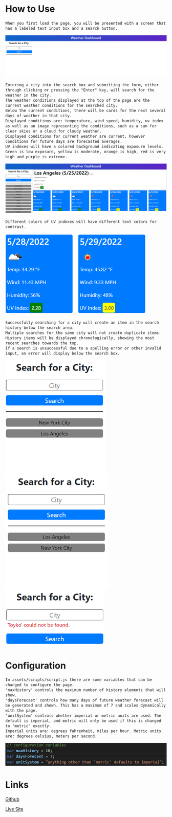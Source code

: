 # How to Use

```
When you first load the page, you will be presented with a screen that has a labeled text input box and a search button.
```
![A fresh starting page.](assets/images/blank.png)
```
Entering a city into the search box and submitting the form, either through clicking or pressing the "Enter" key, will search for the weather in the city.
The weather conditions displayed at the top of the page are the current weather conditions for the searched city.
Below the current conditions, there will be cards for the next several days of weather in that city.
Displayed conditions are: temperature, wind speed, humidity, uv index as well as an image representing the conditions, such as a sun for clear skies or a cloud for cloudy weather.
Displayed conditions for current weather are current, however conditions for future days are forecasted averages.
UV indexes will have a colored background indicating exposure levels. Green is low exposure, yellow is moderate, orange is high, red is very high and purple is extreme.
```
![A used page with all elements shown.](assets/images/fullboard.png)
```
Different colors of UV indexes will have different text colors for contrast.
```
![Two cards with differing UV index colors.](assets/images/twocards.png)
```
Successfully searching for a city will create an item in the search history below the search area.
Multiple searches for the same city will not create duplicate items.
History items will be displayed chronologically, showing the most recent searches towards the top.
If a search is unsuccessful due to a spelling error or other invalid input, an error will display below the search box.
```
![Two cities having been searched.](assets/images/twosearched.png) ![Two cities again searched indicating non-repeating search history.](assets/images/nonrepeatinghistory.png) ![An error displayed when a user mispelled a city name.](assets/images/searcherror.png)

# Configuration

```
In assets/scripts/script.js there are some variables that can be changed to configure the page.
'maxHistory' controls the maximum number of history elements that will show.
'daysForecast' controls how many days of future weather forecast will be generated and shown. This has a maximum of 7 and scales dynamically with the page.
'unitSystem' controls whether imperial or metric units are used. The default is imperial, and metric will only be used if this is changed to 'metric' exactly.
Imperial units are: degrees fahrenheit, miles per hour. Metric units are: degrees celsius, meters per second.
```
![The configuration variables.](assets/images/config.png)

# Links

[Github](https://github.com/tperschon/weatherboard)

[Live Site](https://tperschon.github.io/weatherboard/)